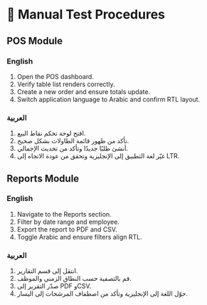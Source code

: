 # 🧪 Manual Test Procedures

## POS Module

### English
1. Open the POS dashboard.
2. Verify table list renders correctly.
3. Create a new order and ensure totals update.
4. Switch application language to Arabic and confirm RTL layout.

### العربية
1. افتح لوحة تحكم نقاط البيع.
2. تأكد من ظهور قائمة الطاولات بشكل صحيح.
3. أنشئ طلبًا جديدًا وتأكد من تحديث الإجمالي.
4. غيّر لغة التطبيق إلى الإنجليزية وتحقق من عودة الاتجاه إلى LTR.

## Reports Module

### English
1. Navigate to the Reports section.
2. Filter by date range and employee.
3. Export the report to PDF and CSV.
4. Toggle Arabic and ensure filters align RTL.

### العربية
1. انتقل إلى قسم التقارير.
2. قم بالتصفية حسب النطاق الزمني والموظف.
3. صدّر التقرير إلى PDF وCSV.
4. حوّل اللغة إلى الإنجليزية وتأكد من اصطفاف المرشحات إلى اليسار.

